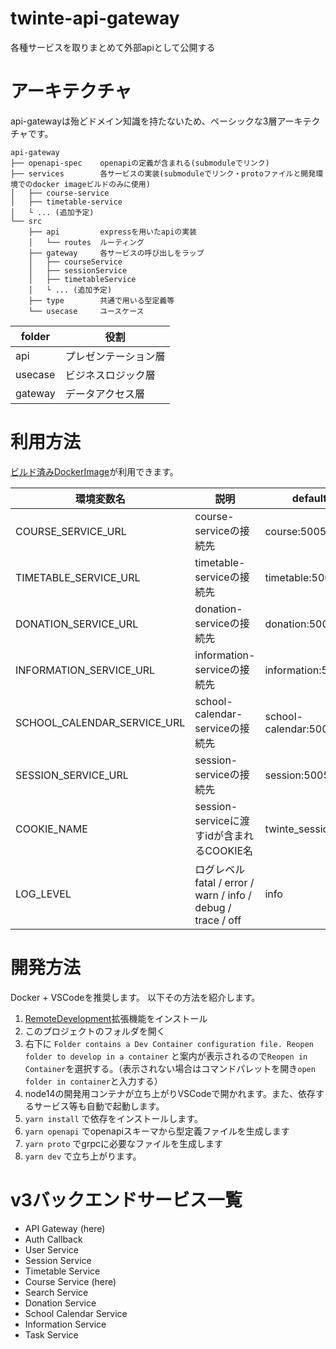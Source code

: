 # twinte-api-gateway

各種サービスを取りまとめて外部apiとして公開する

# アーキテクチャ
api-gatewayは殆どドメイン知識を持たないため、ペーシックな3層アーキテクチャです。


```
api-gateway
├── openapi-spec    openapiの定義が含まれる(submoduleでリンク)
├── services        各サービスの実装(submoduleでリンク・protoファイルと開発環境でのdocker imageビルドのみに使用)
│   ├── course-service
│   ├── timetable-service
│   └ ... (追加予定)
└── src
    ├── api         expressを用いたapiの実装
    │   └── routes  ルーティング
    ├── gateway     各サービスの呼び出しをラップ
    │   ├── courseService
    │   ├── sessionService
    │   ├── timetableService
    │   └ ... (追加予定)
    ├── type        共通で用いる型定義等
    └── usecase     ユースケース
```

|folder|役割|
|---|---|
|api|プレゼンテーション層|
|usecase|ビジネスロジック層|
|gateway|データアクセス層|

# 利用方法
[ビルド済みDockerImage](https://github.com/orgs/twin-te/packages?repo_name=api-gateway)が利用できます。

| 環境変数名  | 説明                             | default               |
|------------|----------------------------------|-----------------------|
| COURSE_SERVICE_URL | course-serviceの接続先 | course:50051|
| TIMETABLE_SERVICE_URL | timetable-serviceの接続先 | timetable:50051|
| DONATION_SERVICE_URL | donation-serviceの接続先 | donation:50051|
| INFORMATION_SERVICE_URL | information-serviceの接続先 | information:50051|
| SCHOOL_CALENDAR_SERVICE_URL | school-calendar-serviceの接続先 | school-calendar:50051|
| SESSION_SERVICE_URL | session-serviceの接続先 | session:50051|
| COOKIE_NAME | session-serviceに渡すidが含まれるCOOKIE名 | twinte_session |
| LOG_LEVEL   | ログレベル fatal / error / warn / info / debug / trace / off | info              |

# 開発方法
Docker + VSCodeを推奨します。
以下その方法を紹介します。

1. [RemoteDevelopment](https://marketplace.visualstudio.com/items?itemName=ms-vscode-remote.vscode-remote-extensionpack)拡張機能をインストール
2. このプロジェクトのフォルダを開く
3. 右下に `Folder contains a Dev Container configuration file. Reopen folder to develop in a container` と案内が表示されるので`Reopen in Container`を選択する。（表示されない場合はコマンドパレットを開き`open folder in container`と入力する）
4. node14の開発用コンテナが立ち上がりVSCodeで開かれます。また、依存するサービス等も自動で起動します。
5. `yarn install` で依存をインストールします。
6. `yarn openapi` でopenapiスキーマから型定義ファイルを生成します
6. `yarn proto` でgrpcに必要なファイルを生成します
7. `yarn dev` で立ち上がります。

# v3バックエンドサービス一覧
- API Gateway (here)
- Auth Callback
- User Service
- Session Service
- Timetable Service
- Course Service (here)
- Search Service
- Donation Service
- School Calendar Service
- Information Service
- Task Service